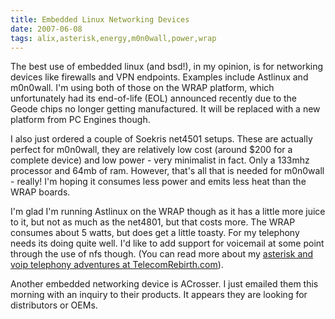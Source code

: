 ```yaml
---
title: Embedded Linux Networking Devices
date: 2007-06-08
tags: alix,asterisk,energy,m0n0wall,power,wrap
---
```

The best use of embedded linux (and bsd!), in my opinion, is for networking devices like firewalls and VPN endpoints. Examples include Astlinux and m0n0wall. I'm using both of those on the WRAP platform, which unfortunately had its end-of-life (EOL) announced recently due to the Geode chips no longer getting manufactured. It will be replaced with a new platform from PC Engines though.

I also just ordered a couple of Soekris net4501 setups. These are actually perfect for m0n0wall, they are relatively low cost (around $200 for a complete device) and low power - very minimalist in fact. Only a 133mhz processor and 64mb of ram. However, that's all that is needed for m0n0wall - really! I'm hoping it consumes less power and emits less heat than the WRAP boards.

I'm glad I'm running Astlinux on the WRAP though as it has a little more juice to it, but not as much as the net4801, but that costs more. The WRAP consumes about 5 watts, but does get a little toasty. For my telephony needs its doing quite well. I'd like to add support for voicemail at some point through the use of nfs though. (You can read more about my <a href="http://www.soggyblogger.com/">asterisk and voip telephony adventures at TelecomRebirth.com</a>).

Another embedded networking device is ACrosser. I just emailed them this morning with an inquiry to their products. It appears they are looking for distributors or OEMs.

